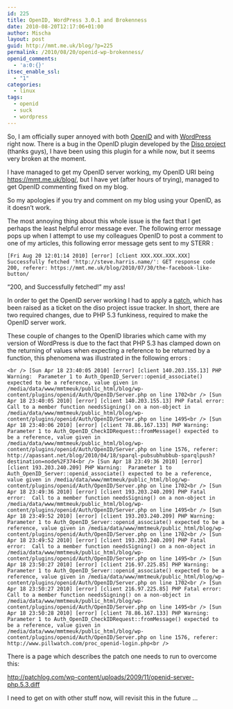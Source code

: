 ```yaml
---
id: 225
title: OpenID, WordPress 3.0.1 and Brokenness
date: 2010-08-20T12:17:06+01:00
author: Mischa
layout: post
guid: http://mmt.me.uk/blog/?p=225
permalink: /2010/08/20/openid-wp-brokenness/
openid_comments:
  - 'a:0:{}'
itsec_enable_ssl:
  - "1"
categories:
  - linux
tags:
  - openid
  - suck
  - wordpress
---
```

So, I am officially super annoyed with both [OpenID](http://openid.net/) and with [WordPress](http://wordpress.org/) right now. There is a bug in the OpenID plugin developed by the [Diso project](http://code.google.com/p/diso/) (thanks guys), I have been using this plugin for a while now, but it seems very broken at the moment. 

I have managed to get my OpenID server working, my OpenID URI being <https://mmt.me.uk/blog/>, but I have yet (after hours of trying), managed to get OpenID commenting fixed on my blog. 

So my apologies if you try and comment on my blog using your OpenID, as it doesn&#8217;t work.

The most annoying thing about this whole issue is the fact that I get perhaps the least helpful error message ever. The following error message pops up when I attempt to use my colleagues OpenID to post a comment to one of my articles, this following error message gets sent to my STERR :

`[Fri Aug 20 12:01:14 2010] [error] [client XXX.XXX.XXX.XXX] Successfully fetched 'http://steve.harris.name/': GET response code 200, referer: https://mmt.me.uk/blog/2010/07/30/the-facebook-like-button/`

&#8220;200, and Successfully fetched!&#8221; my ass!

In order to get the OpenID server working I had to apply a [patch](http://code.google.com/p/diso/issues/detail?id=161), which has been raised as a ticket on the diso project issue tracker. In short, there are two required changes, due to PHP 5.3 funkiness, required to make the OpenID server work.

These couple of changes to the OpenID libraries which came with my version of WordPress is due to the fact that PHP 5.3 has clamped down on the returning of values when expecting a reference to be returned by a function, this phenomena was illustrated in the following errors : 

`<br />
[Sun Apr 18 23:40:05 2010] [error] [client 140.203.155.13] PHP Warning:  Parameter 1 to Auth_OpenID_Server::openid_associate() expected to be a reference, value given in /media/data/www/mmtmeuk/public_html/blog/wp-content/plugins/openid/Auth/OpenID/Server.php on line 1702<br />
[Sun Apr 18 23:40:05 2010] [error] [client 140.203.155.13] PHP Fatal error:  Call to a member function needsSigning() on a non-object in /media/data/www/mmtmeuk/public_html/blog/wp-content/plugins/openid/Auth/OpenID/Server.php on line 1495<br />
[Sun Apr 18 23:40:06 2010] [error] [client 78.86.167.133] PHP Warning:  Parameter 1 to Auth_OpenID_CheckIDRequest::fromMessage() expected to be a reference, value given in /media/data/www/mmtmeuk/public_html/blog/wp-content/plugins/openid/Auth/OpenID/Server.php on line 1576, referer: http://apassant.net/blog/2010/04/18/sparql-pubsubhubbub-sparqlpush?destination=node%2F374<br />
[Sun Apr 18 23:49:36 2010] [error] [client 193.203.240.209] PHP Warning:  Parameter 1 to Auth_OpenID_Server::openid_associate() expected to be a reference, value given in /media/data/www/mmtmeuk/public_html/blog/wp-content/plugins/openid/Auth/OpenID/Server.php on line 1702<br />
[Sun Apr 18 23:49:36 2010] [error] [client 193.203.240.209] PHP Fatal error:  Call to a member function needsSigning() on a non-object in /media/data/www/mmtmeuk/public_html/blog/wp-content/plugins/openid/Auth/OpenID/Server.php on line 1495<br />
[Sun Apr 18 23:49:52 2010] [error] [client 193.203.240.209] PHP Warning:  Parameter 1 to Auth_OpenID_Server::openid_associate() expected to be a reference, value given in /media/data/www/mmtmeuk/public_html/blog/wp-content/plugins/openid/Auth/OpenID/Server.php on line 1702<br />
[Sun Apr 18 23:49:52 2010] [error] [client 193.203.240.209] PHP Fatal error:  Call to a member function needsSigning() on a non-object in /media/data/www/mmtmeuk/public_html/blog/wp-content/plugins/openid/Auth/OpenID/Server.php on line 1495<br />
[Sun Apr 18 23:50:27 2010] [error] [client 216.97.225.85] PHP Warning:  Parameter 1 to Auth_OpenID_Server::openid_associate() expected to be a reference, value given in /media/data/www/mmtmeuk/public_html/blog/wp-content/plugins/openid/Auth/OpenID/Server.php on line 1702<br />
[Sun Apr 18 23:50:27 2010] [error] [client 216.97.225.85] PHP Fatal error:  Call to a member function needsSigning() on a non-object in /media/data/www/mmtmeuk/public_html/blog/wp-content/plugins/openid/Auth/OpenID/Server.php on line 1495<br />
[Sun Apr 18 23:50:28 2010] [error] [client 78.86.167.133] PHP Warning:  Parameter 1 to Auth_OpenID_CheckIDRequest::fromMessage() expected to be a reference, value given in /media/data/www/mmtmeuk/public_html/blog/wp-content/plugins/openid/Auth/OpenID/Server.php on line 1576, referer: http://www.pillwatch.com/proc_openid-login.php<br />
` 

There is a page which describes the patch one needs to run to overcome this: 

<http://patchlog.com/wp-content/uploads/2009/11/openid-server-php.5.3.diff>

I need to get on with other stuff now, will revisit this in the future &#8230;